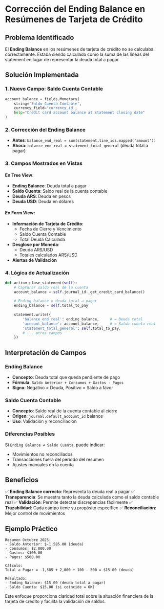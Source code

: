 # Corrección del Ending Balance en Resúmenes de Tarjeta de Crédito

## Problema Identificado

El **Ending Balance** en los resúmenes de tarjeta de crédito no se calculaba correctamente. Estaba siendo calculado como la suma de las líneas del statement en lugar de representar la deuda total a pagar.

## Solución Implementada

### 1. **Nuevo Campo: Saldo Cuenta Contable**
```python
account_balance = fields.Monetary(
    string='Saldo Cuenta Contable',
    currency_field='currency_id',
    help="Credit card account balance at statement closing date"
)
```

### 2. **Corrección del Ending Balance**
- **Antes**: `balance_end_real = sum(statement.line_ids.mapped('amount'))`
- **Ahora**: `balance_end_real = statement_total_general` (deuda total a pagar)

### 3. **Campos Mostrados en Vistas**

#### En Tree View:
- **Ending Balance**: Deuda total a pagar
- **Saldo Cuenta**: Saldo real de la cuenta contable
- **Deuda ARS**: Deuda en pesos
- **Deuda USD**: Deuda en dólares

#### En Form View:
- **Información de Tarjeta de Crédito**:
  - Fecha de Cierre y Vencimiento
  - Saldo Cuenta Contable
  - Total Deuda Calculada
- **Desglose por Moneda**:
  - Deuda ARS/USD
  - Totales calculados ARS/USD
- **Alertas de Validación**

### 4. **Lógica de Actualización**
```python
def action_close_statement(self):
    # Capturar saldo real de la cuenta
    account_balance = self.journal_id._get_credit_card_balance()
    
    # Ending balance = deuda total a pagar
    ending_balance = self.total_to_pay
    
    statement.write({
        'balance_end_real': ending_balance,     # = Deuda total
        'account_balance': account_balance,     # = Saldo cuenta real
        'statement_total_general': self.total_to_pay,
        # ... otros campos
    })
```

## Interpretación de Campos

### **Ending Balance**
- **Concepto**: Deuda total que queda pendiente de pago
- **Fórmula**: `Saldo Anterior + Consumos + Gastos - Pagos`
- **Signo**: Negativo = Deuda, Positivo = Saldo a favor

### **Saldo Cuenta Contable** 
- **Concepto**: Saldo real de la cuenta contable al cierre
- **Origen**: `journal.default_account_id` balance
- **Uso**: Validación y reconciliación

### **Diferencias Posibles**
Si `Ending Balance ≠ Saldo Cuenta`, puede indicar:
- Movimientos no reconciliados
- Transacciones fuera del período del resumen
- Ajustes manuales en la cuenta

## Beneficios

✅ **Ending Balance correcto**: Representa la deuda real a pagar
✅ **Transparencia**: Se muestra tanto la deuda calculada como el saldo contable real
✅ **Validación**: Permite detectar discrepancias fácilmente
✅ **Trazabilidad**: Cada campo tiene su propósito específico
✅ **Reconciliación**: Mejor control de movimientos

## Ejemplo Práctico

```
Resumen Octubre 2025:
- Saldo Anterior: $-1,585.00 (deuda)
- Consumos: $2,000.00
- Gastos: $100.00
- Pagos: $500.00

Cálculo:
Total a Pagar = -1,585 + 2,000 + 100 - 500 = $15.00 (deuda)

Resultado:
- Ending Balance: $15.00 (deuda total a pagar)
- Saldo Cuenta: $15.00 (si coincide = OK)
```

Este enfoque proporciona claridad total sobre la situación financiera de la tarjeta de crédito y facilita la validación de saldos.